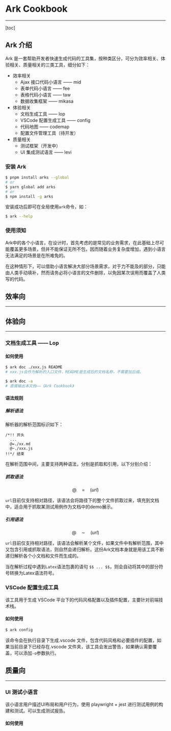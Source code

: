 
# Ark Cookbook

---

[toc]

<div style="page-break-after: always;"></div>

## Ark 介绍

Ark 是一套帮助开发者快速生成代码的工具集，按种类区分，可分为效率相关、体验相关、质量相关的三类工具，细分如下：

- 效率相关
  - Ajax 接口代码小语言 —— mid
  - 表单代码小语言 —— fee
  - 表格代码小语言 —— taw
  - 数据收集框架 —— mikasa
- 体验相关
  - 文档生成工具 —— lop
  - VSCode 配置生成工具 —— config
  - 代码地图 —— codemap
  - 配置文件管理工具（待开发）
- 质量相关
  - 测试框架（开发中）
  - UI 集成测试语言 —— levi

### 安装 Ark

```bash
$ pnpm install arks --global 
# or
$ yarn global add arks
# or
$ npm install -g arks
```

安装成功后即可在全局使用`ark`命令，如：

```bash
$ ark --help
```

### 使用须知

Ark中的各个小语言，在设计时，首先考虑的是常见的业务需求，在此基础上尽可能覆盖更多场景，但并不能保证无所不包，因而随着业务复杂度增加，遇到小语言无法满足的场景是在所难免的。

在这种情形下，可以借助小语言解决大部分场景需求，对于力不能及的部分，只能由人类手动填补，然而请务必将小语言的文件删除，以免因某次误用而覆盖了人类写的代码。

<div style="page-break-after: always;"></div>

## 效率向

---

<div style="page-break-after: always;"></div>

## 体验向

---

### 文档生成工具 —— Lop

#### 如何使用

```bash
$ ark doc ./xxx.js README
# xxx.js会作为解析的入口文件，README是生成后的文档名称，不需要加后缀。

$ ark doc -a
# 直接输出本文档——《Ark Cookbook》
```
#### 语法规则

##### 解析语法

解析器的解析范围标识如下：

```
/*!! 开头
  ...
  @=./xx.md
  @~./xxx.js
!!*/ 结束
```

在解析范围中间，主要支持两种语法，分别是抓取和引用，以下分别介绍：

##### 抓取语法

$$
@ \quad = \quad (url)
$$

`url`目前仅支持相对路径，该语法会将路径下的整个文件抓取过来，填充到文档中，适合用于抓取某测试用例作为文档中的demo展示。

##### 引用语法

$$
@ \quad \sim \quad (url)
$$

`url`目前仅支持相对路径，该语法会解析某个文件，如果文件中有解析范围，其中又包含引用或抓取语法，则自然会递归解析。这份Ark文档本身就是用该工具不断递归解析各个小文档和文件而生成的。

当在解析过程中遇到`Latex`语法包裹的语句 `$$ ... $$`，则会自动将其中的部分符号转换为Latex语法符号。

<div style="page-break-after: always;"></div>

### VSCode 配置生成工具

该工具用于生成 VSCode 平台下的代码风格配置以及插件配置，主要针对前端技术栈。

#### 如何使用

```bash
$ ark config
```

该命令会在执行目录下生成.vscode 文件，包含代码风格和必要插件的配置，如果当前目录下已经存在.vscode 文件夹，该工具会发出警告，如果确认需要覆盖，可以添加`-o`参数执行。

## 质量向

---

### UI 测试小语言

该小语言用户描述UI布局和用户行为，使用 playwright + jest 进行测试用例的构建和测试。可以生成测试报告。

#### 如何使用

